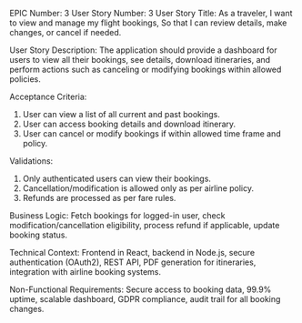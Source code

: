 EPIC Number: 3
User Story Number: 3
User Story Title: As a traveler, I want to view and manage my flight bookings, So that I can review details, make changes, or cancel if needed.

User Story Description: The application should provide a dashboard for users to view all their bookings, see details, download itineraries, and perform actions such as canceling or modifying bookings within allowed policies.

Acceptance Criteria:
1. User can view a list of all current and past bookings.
2. User can access booking details and download itinerary.
3. User can cancel or modify bookings if within allowed time frame and policy.

Validations:
1. Only authenticated users can view their bookings.
2. Cancellation/modification is allowed only as per airline policy.
3. Refunds are processed as per fare rules.

Business Logic: Fetch bookings for logged-in user, check modification/cancellation eligibility, process refund if applicable, update booking status.

Technical Context: Frontend in React, backend in Node.js, secure authentication (OAuth2), REST API, PDF generation for itineraries, integration with airline booking systems.

Non-Functional Requirements: Secure access to booking data, 99.9% uptime, scalable dashboard, GDPR compliance, audit trail for all booking changes.